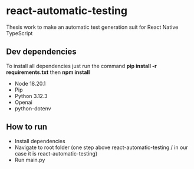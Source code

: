 # react-automatic-testing

Thesis work to make an automatic test generation suit for React Native TypeScript

## Dev dependencies

To install all dependencies just run the command **pip install -r requirements.txt** then **npm install**

- Node 18.20.1
- Pip
- Python 3.12.3
- Openai
- python-dotenv

## How to run

- Install dependencies
- Navigate to root folder (one step above react-automatic-testing / in our case it is react-automatic-testing)
- Run main.py
